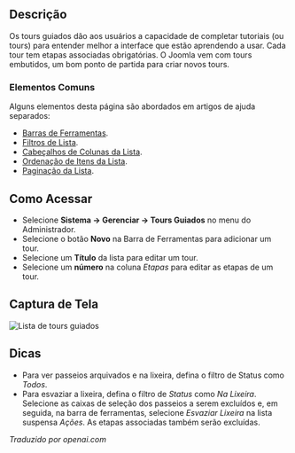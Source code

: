 <!-- Filename: Help4.x:Guided_Tours  / Display title: Tours Guiados -->

## Descrição

Os tours guiados dão aos usuários a capacidade de completar tutoriais (ou tours) para entender melhor a interface que estão aprendendo a usar. Cada tour tem etapas associadas obrigatórias. O Joomla vem com tours embutidos, um bom ponto de partida para criar novos tours.

### Elementos Comuns

Alguns elementos desta página são abordados em artigos de ajuda separados:

* [Barras de Ferramentas](jdocmanual?article=help/common-elements/toolbars).
* [Filtros de Lista](jdocmanual?article=help/common-elements/list-filters).
* [Cabeçalhos de Colunas da Lista](jdocmanual?article=help/common-elements/list-column-headers).
* [Ordenação de Itens da Lista](jdocmanual?article=help/common-elements/list-ordering).
* [Paginação da Lista](jdocmanual?article=help/common-elements/list-pagination).

## Como Acessar

- Selecione **Sistema -> Gerenciar -> Tours Guiados** no menu do Administrador.
- Selecione o botão **Novo** na Barra de Ferramentas para adicionar um tour.
- Selecione um **Título** da lista para editar um tour.
- Selecione um **número** na coluna *Etapas* para editar as etapas de um tour.

## Captura de Tela

![Lista de tours guiados](../../../ptbr/images/guided-tours/guided-tours-list.png)

## Dicas

- Para ver passeios arquivados e na lixeira, defina o filtro de Status como *Todos*.
- Para esvaziar a lixeira, defina o filtro de *Status* como *Na Lixeira*. Selecione as 
  caixas de seleção dos passeios a serem excluídos e, em seguida, na barra de ferramentas, selecione 
  *Esvaziar Lixeira* na lista suspensa *Ações*. As etapas associadas 
  também serão excluídas.

*Traduzido por openai.com*

